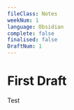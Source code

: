 ```yaml
---
fileClass: Notes
weekNum: 1
language: Obsidian
complete: false
finalised: false
DraftNum: 1
---
```

# First Draft

Test

